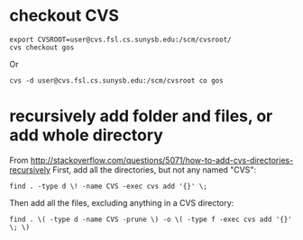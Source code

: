 # checkout CVS

    export CVSROOT=user@cvs.fsl.cs.sunysb.edu:/scm/cvsroot/
    cvs checkout gos

Or

    cvs -d user@cvs.fsl.cs.sunysb.edu:/scm/cvsroot co gos

# recursively add folder and files, or add whole directory
From
http://stackoverflow.com/questions/5071/how-to-add-cvs-directories-recursively
First, add all the directories, but not any named "CVS":

    find . -type d \! -name CVS -exec cvs add '{}' \;

Then add all the files, excluding anything in a CVS directory:

    find . \( -type d -name CVS -prune \) -o \( -type f -exec cvs add '{}' \; \)
